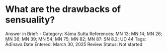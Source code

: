 # What are the drawbacks of sensuality?

Answer in Brief: -
 Category: Kāma
Sutta References: MN 13; MN 14; MN 26; MN 36; MN 39; MN 54; MN 75; MN 82; MN 87: SN 8.2; UD 44
Tags: Ādīnava
Date Entered: March 30, 2025
Review Status: Not started